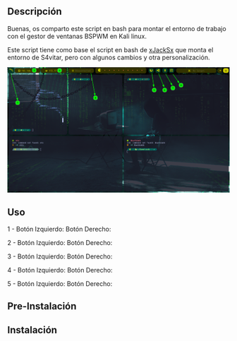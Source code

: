 ## Descripción

Buenas, os comparto este script en bash para montar el entorno de trabajo con el gestor de ventanas BSPWM en Kali linux.

Este script tiene como base el script en bash de [xJackSx](https://github.com/xJackSx/BSPWMparrot) que monta el entorno de S4vitar,  pero con algunos cambios y otra personalización.

![Ejemplo.png](https://github.com/tryto-deeb/Script-autoBSPMW-Kali/blob/master/ejemplo.png)


## Uso

1 - Botón Izquierdo:
    Botón Derecho:

2 - Botón Izquierdo:
    Botón Derecho:
    
3 - Botón Izquierdo:
    Botón Derecho:
    
4 - Botón Izquierdo:
    Botón Derecho:

5 - Botón Izquierdo:
    Botón Derecho:

## Pre-Instalación


## Instalación

